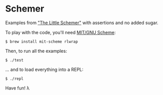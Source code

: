 # Schemer

Examples from ["The Little Schemer"](http://www.ccs.neu.edu/home/matthias/BTLS/) with assertions and no added sugar.

To play with the code, you'll need [MIT/GNU Scheme](https://www.gnu.org/software/mit-scheme/):

```
$ brew install mit-scheme rlwrap
```

Then, to run all the examples:

```
$ ./test
```

... and to load everything into a REPL:

```
$ ./repl
```

Have fun! λ
